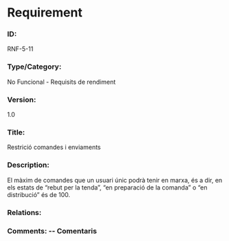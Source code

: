 # Requirement 

### ID: 
RNF-5-11

### Type/Category: 
No Funcional - Requisits de rendiment

### Version: 
1.0

### Title: 
Restrició comandes i enviaments

### Description: 
El màxim de comandes que un usuari únic podrà tenir en marxa, és a dir, en els estats de “rebut per la tenda”, “en preparació de la comanda” o “en distribució” és de 100.

### Relations: 


### Comments: -- Comentaris
